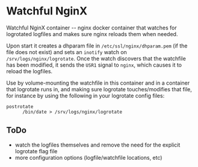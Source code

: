 # Watchful NginX

Watchful NginX container -- nginx docker container that watches for logrotated logfiles and makes sure nginx reloads them when needed.

Upon start it creates a dhparam file in `/etc/ssl/nginx/dhparam.pem` (if the file does not exist) and sets an `inotify` watch on `/srv/logs/nginx/logrotate`. Once the watch discovers that the watchfile has been modified, it sends the `USR1` signal to `nginx`, which causes it to reload the logfiles.

Use by volume-mounting the watchfile in this container and in a container that logrotate runs in, and making sure logrotate touches/modifies that file, for instance by using the following in your logrotate config files:

```
postrotate
      /bin/date > /srv/logs/nginx/logrotate
```

## ToDo

 - watch the logfiles themselves and remove the need for the explicit logrotate flag file
 - more configuration options (logfile/watchfile locations, etc)
